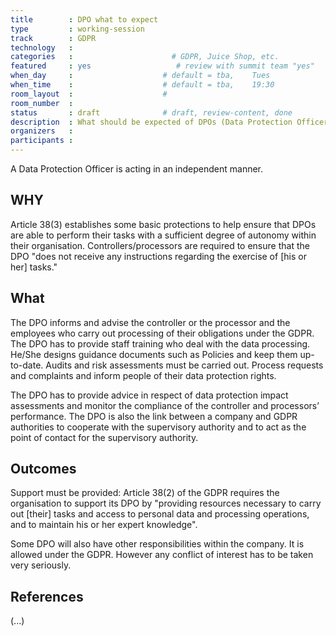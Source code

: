 ```yaml
---
title        : DPO what to expect
type         : working-session
track        : GDPR
technology   :
categories   :                      # GDPR, Juice Shop, etc.
featured     : yes                   # review with summit team "yes"
when_day     :                    # default = tba,    Tues
when_time    :                    # default = tba,    19:30
room_layout  :                    #
room_number  :
status       : draft              # draft, review-content, done
description  : What should be expected of DPOs (Data Protection Officers)
organizers   :
participants :
---
```


A Data Protection Officer is acting in an independent manner.

## WHY

Article 38(3) establishes some basic protections to help ensure that DPOs are able to perform their tasks with a sufficient degree of autonomy within their organisation. Controllers/processors are required to ensure that the DPO "does not receive any instructions regarding the exercise of [his or her] tasks."


## What

The DPO informs and advise the controller or the processor and the employees who carry out processing of their obligations under the GDPR. The DPO has to provide staff training who deal with the data processing.
He/She designs guidance documents such as Policies and keep them up-to-date. Audits and risk assessments must be carried out. Process requests and complaints and inform people of their data protection rights.

The DPO has to provide advice in respect of data protection impact assessments and monitor the compliance of the controller and processors’ performance.
The DPO is also the link between a company and GDPR authorities to cooperate with the supervisory authority and to act as the point of contact for the supervisory authority.


## Outcomes

Support must be provided: Article 38(2) of the GDPR requires the organisation to support its DPO by "providing resources necessary to carry out [their] tasks and access to personal data and processing operations, and to maintain his or her expert knowledge".

Some DPO will also have other responsibilities within the company. It is allowed under the GDPR. However any conflict of interest has to be taken very seriously.


## References

(...)
